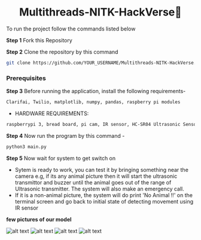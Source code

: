 <h1 align="center">Multithreads-NITK-HackVerse👋</h1>

To run the project follow the commands listed below

**Step 1** Fork this Repository


**Step 2** Clone the repository by this command
 ```sh
 git clone https://github.com/YOUR_USERNAME/Multithreads-NITK-HackVerse.git
 ```
 
 ### Prerequisites

**Step 3** Before running the application, install the following requirements-

```sh
Clarifai, Twilio, matplotlib, numpy, pandas, raspberry pi modules
```
 * HARDWARE REQUIREMENTS: 
 ```sh
 raspberrypi 3, bread board, pi cam, IR sensor, HC-SR04 Ultrasonic Sensor,buzzer and jumper wires
 ```
 
 **Step 4** Now run the program by this command -
```sh
python3 main.py
```

**Step 5** Now wait for system to get switch on

  * Sytem is ready to work, you can test it by bringing something near the camera e.g, if its any animal picture then it will start the ultrasonic transmittor and buzzer until the animal goes out of the range of Ultrasonic transmitter.
The system will also make an emergency call. 
  * If it is a non-animal picture, the system will do print 'No Animal !!' on the terminal screen and go back to initial state of detecting movement using IR sensor
  
  **few pictures of our model**
  
  ![alt text](https://github.com/dheeraj-2000/Multithreads-NITK-HackVerse/blob/master/Prototype_model1.jpeg)
  ![alt text](https://github.com/dheeraj-2000/Multithreads-NITK-HackVerse/blob/master/Prototype_model%202.jpeg)
  ![alt text](https://github.com/dheeraj-2000/Multithreads-NITK-HackVerse/blob/master/Prototype%20model%203.jpeg)
  ![alt text](https://github.com/dheeraj-2000/Multithreads-NITK-HackVerse/blob/master/Prototype%20Model%204.jpeg)
  
